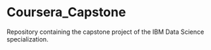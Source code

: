 # Coursera_Capstone
Repository containing the capstone project of the IBM Data Science specialization.
